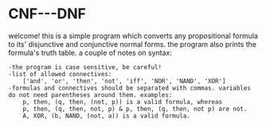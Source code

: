# CNF---DNF
 
welcome!
    this is a simple program which converts any propositional formula to its' disjunctive and conjunctive normal forms. 
    the program also prints the formula's truth table. a couple of notes on syntax:
    
    -the program is case sensitive, be careful!
    -list of allowed connectives:
        ['and', 'or', 'then', 'not', 'iff', 'NOR', 'NAND', 'XOR']
    -formulas and connectives should be separated with commas. variables do not need parentheses around them. examples:
        p, then, (q, then, (not, p)) is a valid formula, whereas 
        p, then, (q, then, not, p) & p, then, (q, then, not p) are not.
        A, XOR, (b, NAND, (not, a)) is a valid formula. 
